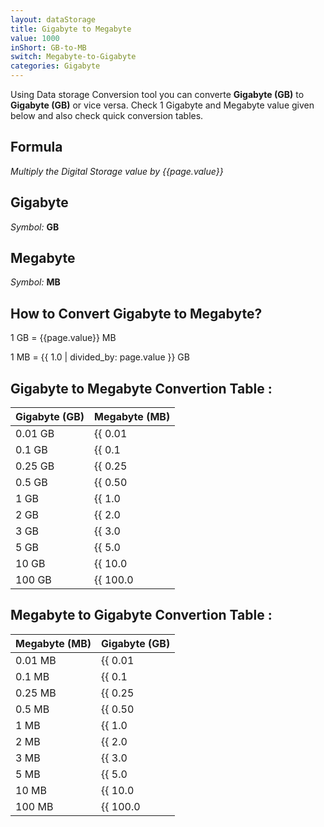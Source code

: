 ```yaml
---
layout: dataStorage
title: Gigabyte to Megabyte
value: 1000
inShort: GB-to-MB
switch: Megabyte-to-Gigabyte
categories: Gigabyte
---
```


Using Data storage Conversion tool you can converte **Gigabyte (GB)** to **Gigabyte (GB)** or vice versa. Check 1 Gigabyte and Megabyte value given below and also check quick conversion tables.

## Formula
*Multiply the Digital Storage value by {{page.value}}*

## Gigabyte
*Symbol:* **GB**

## Megabyte
*Symbol:* **MB**

## How to Convert Gigabyte to Megabyte?

1 GB = {{page.value}} MB

1 MB = {{ 1.0 | divided_by: page.value }} GB


## Gigabyte to Megabyte Convertion Table :

| Gigabyte (GB) | Megabyte (MB) |
| ---- | ---- |
| 0.01 GB | {{ 0.01 | times: page.value | round: 12 }} MB |
| 0.1 GB | {{ 0.1 | times: page.value | round: 12 }} MB |
| 0.25 GB | {{ 0.25 | times: page.value | round: 12 }} MB |
| 0.5 GB | {{ 0.50 | times: page.value | round: 12 }} MB |
| 1 GB | {{ 1.0 | times: page.value | round: 12 }} MB |
| 2 GB | {{ 2.0 | times: page.value | round: 12 }} MB |
| 3 GB | {{ 3.0 | times: page.value | round: 12 }} MB |
| 5 GB | {{ 5.0 | times: page.value | round: 12 }} MB |
| 10 GB | {{ 10.0 | times: page.value | round: 12 }} MB |
| 100 GB | {{ 100.0 | times: page.value | round: 12 }} MB |

## Megabyte to Gigabyte Convertion Table :

| Megabyte (MB) | Gigabyte (GB) |
| ---- | ---- |
| 0.01 MB | {{ 0.01 | divided_by: page.value | round: 12 }} GB |
| 0.1 MB | {{ 0.1 | divided_by: page.value | round: 12 }} GB |
| 0.25 MB | {{ 0.25 | divided_by: page.value | round: 12 }} GB |
| 0.5 MB | {{ 0.50 | divided_by: page.value | round: 12 }} GB |
| 1 MB | {{ 1.0 | divided_by: page.value | round: 12 }} GB |
| 2 MB | {{ 2.0 | divided_by: page.value | round: 12 }} GB |
| 3 MB | {{ 3.0 | divided_by: page.value | round: 12 }} GB |
| 5 MB | {{ 5.0 | divided_by: page.value | round: 12 }} GB |
| 10 MB | {{ 10.0 | divided_by: page.value | round: 12 }} GB |
| 100 MB | {{ 100.0 | divided_by: page.value | round: 12 }} GB |


<script>
document.getElementById('selectInput')[12].selected = true
document.getElementById('selectOutput')[8].selected = true
</script>
